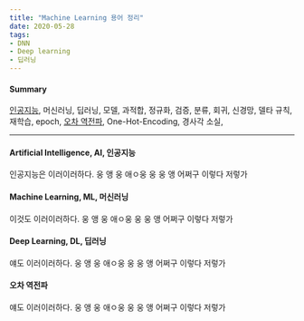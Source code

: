 ```yaml
---
title: "Machine Learning 용어 정리"
date: 2020-05-28
tags:
- DNN
- Deep learning
- 딥러닝
---
```


#### Summary
[인공지능](#artificial-intelligence,-aI,-인공지능), 머신러닝, 딥러닝, 모델, 과적합, 정규화, 검증, 분류, 회귀, 신경망, 델타 규칙, 재학습, epoch, [오차 역전파](#오차-역전파), One-Hot-Encoding, 경사각 소실,

---

#### Artificial Intelligence, AI, 인공지능
인공지능은 이러이러하다.
웅
앵
웅
애ㅇ웅
웅
웅
앵
어쩌구
이렇다
저렇가


#### Machine Learning, ML, 머신러닝
이것도 이러이러하다.
웅
앵
웅
애ㅇ웅
웅
웅
앵
어쩌구
이렇다
저렇가

#### Deep Learning, DL, 딥러닝
얘도 이러이러하다.
웅
앵
웅
애ㅇ웅
웅
웅
앵
어쩌구
이렇다
저렇가



#### 오차 역전파
얘도 이러이러하다.
웅
앵
웅
애ㅇ웅
웅
웅
앵
어쩌구
이렇다
저렇가

